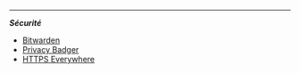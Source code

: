 ---------------------------------------------------------------------------------------------------------

__*Sécurité*__
- [Bitwarden](https://bitwarden.com/)
- [Privacy Badger](https://www.eff.org/fr/node/99095)
- [HTTPS Everywhere](https://www.eff.org/fr/https-everywhere)
